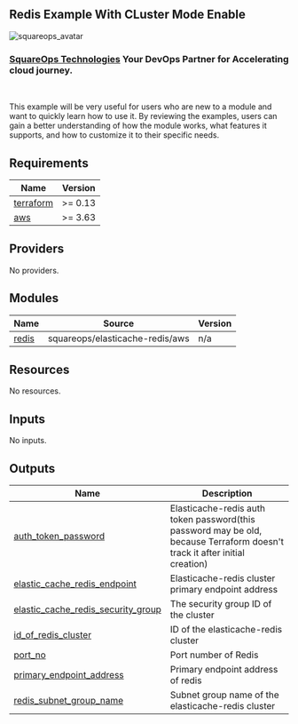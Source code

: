## Redis Example With CLuster Mode Enable
![squareops_avatar]

[squareops_avatar]: https://squareops.com/wp-content/uploads/2022/12/squareops-logo.png

### [SquareOps Technologies](https://squareops.com/) Your DevOps Partner for Accelerating cloud journey.
<br>

This example will be very useful for users who are new to a module and want to quickly learn how to use it. By reviewing the examples, users can gain a better understanding of how the module works, what features it supports, and how to customize it to their specific needs.
<!-- BEGINNING OF PRE-COMMIT-TERRAFORM DOCS HOOK -->
## Requirements

| Name | Version |
|------|---------|
| <a name="requirement_terraform"></a> [terraform](#requirement\_terraform) | >= 0.13 |
| <a name="requirement_aws"></a> [aws](#requirement\_aws) | >= 3.63 |

## Providers

No providers.

## Modules

| Name | Source | Version |
|------|--------|---------|
| <a name="module_redis"></a> [redis](#module\_redis) | squareops/elasticache-redis/aws | n/a |

## Resources

No resources.

## Inputs

No inputs.

## Outputs

| Name | Description |
|------|-------------|
| <a name="output_auth_token_password"></a> [auth\_token\_password](#output\_auth\_token\_password) | Elasticache-redis auth token password(this password may be old, because Terraform doesn't track it after initial creation) |
| <a name="output_elastic_cache_redis_endpoint"></a> [elastic\_cache\_redis\_endpoint](#output\_elastic\_cache\_redis\_endpoint) | Elasticache-redis cluster primary endpoint address |
| <a name="output_elastic_cache_redis_security_group"></a> [elastic\_cache\_redis\_security\_group](#output\_elastic\_cache\_redis\_security\_group) | The security group ID of the cluster |
| <a name="output_id_of_redis_cluster"></a> [id\_of\_redis\_cluster](#output\_id\_of\_redis\_cluster) | ID of the elasticache-redis cluster |
| <a name="output_port_no"></a> [port\_no](#output\_port\_no) | Port number of Redis |
| <a name="output_primary_endpoint_address"></a> [primary\_endpoint\_address](#output\_primary\_endpoint\_address) | Primary endpoint address of redis |
| <a name="output_redis_subnet_group_name"></a> [redis\_subnet\_group\_name](#output\_redis\_subnet\_group\_name) | Subnet group name of the elasticache-redis cluster |
<!-- END OF PRE-COMMIT-TERRAFORM DOCS HOOK -->
